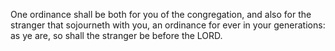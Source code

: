 One ordinance shall be both for you of the congregation, and also for the stranger that sojourneth with you, an ordinance for ever in your generations: as ye are, so shall the stranger be before the LORD.
